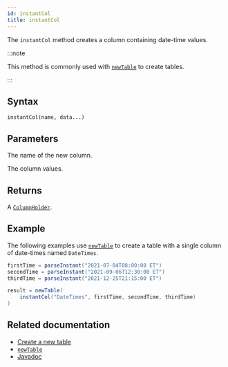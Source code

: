 ```yaml
---
id: instantCol
title: instantCol
---
```


The `instantCol` method creates a column containing date-time values.

:::note

This method is commonly used with [`newTable`](./newTable.md) to create tables.

:::

## Syntax

```
instantCol(name, data...)
```

## Parameters

<ParamTable>
<Param name="name" type="String">

The name of the new column.

</Param>
<Param name="data" type="Instant...">

The column values.

</Param>
</ParamTable>

## Returns

A [`ColumnHolder`](https://deephaven.io/core/javadoc/io/deephaven/engine/table/impl/util/ColumnHolder.html).

## Example

The following examples use [`newTable`](./newTable.md) to create a table with a single column of date-times named `DateTimes`.

```groovy
firstTime = parseInstant("2021-07-04T08:00:00 ET")
secondTime = parseInstant("2021-09-06T12:30:00 ET")
thirdTime = parseInstant("2021-12-25T21:15:00 ET")

result = newTable(
    instantCol("DateTimes", firstTime, secondTime, thirdTime)
)
```

## Related documentation

- [Create a new table](../../../how-to-guides/new-table.md)
- [`newTable`](./newTable.md)
- [Javadoc](<https://deephaven.io/core/javadoc/io/deephaven/engine/util/TableTools.html#instantCol(java.lang.String,io.deephaven.time.DateTime...)>)
